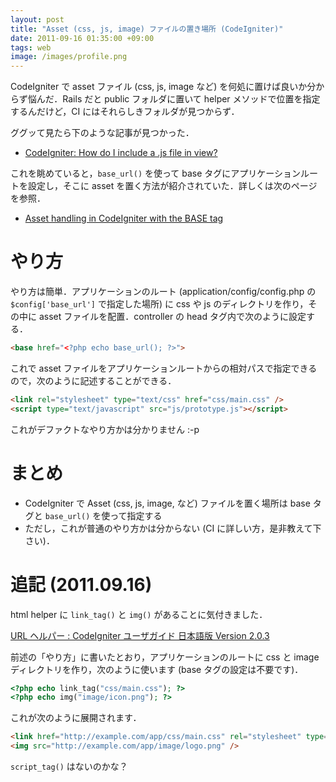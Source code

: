 ```yaml
---
layout: post
title: "Asset (css, js, image) ファイルの置き場所 (CodeIgniter)"
date: 2011-09-16 01:35:00 +09:00
tags: web
image: /images/profile.png
---
```


CodeIgniter で asset ファイル (css, js, image など) を何処に置けば良いか分からず悩んだ．Rails だと public フォルダに置いて helper メソッドで位置を指定するんだけど，CI にはそれらしきフォルダが見つからず．

ググッて見たら下のような記事が見つかった．

- [CodeIgniter: How do I include a .js file in view?](http://stackoverflow.com/questions/1543407/codeigniter-how-do-i-include-a-js-file-in-view "CodeIgniter: How do I include a .js file in view?")

これを眺めていると，`base_url()` を使って base タグにアプリケーションルートを設定し，そこに asset を置く方法が紹介されていた．詳しくは次のページを参照．

- [Asset handling in CodeIgniter with the BASE tag](http://philsturgeon.co.uk/news/2009/09/Asset-handling-in-CodeIgniter-with-the-BASE-tag "Asset handling in CodeIgniter with the BASE tag")

# やり方

やり方は簡単．アプリケーションのルート (application/config/config.php の `$config['base_url']` で指定した場所) に css や js のディレクトリを作り，その中に asset ファイルを配置．controller の head タグ内で次のように設定する．

```html
<base href="<?php echo base_url(); ?>">
```

これで asset ファイルをアプリケーションルートからの相対パスで指定できるので，次のように記述することができる．

```html
<link rel="stylesheet" type="text/css" href="css/main.css" />
<script type="text/javascript" src="js/prototype.js"></script>
```

これがデファクトなやり方かは分かりません :-p


# まとめ

- CodeIgniter で Asset (css, js, image, など) ファイルを置く場所は base タグと `base_url()` を使って指定する
- ただし，これが普通のやり方かは分からない (CI に詳しい方，是非教えて下さい)．

# 追記 (2011.09.16)

html helper に `link_tag()` と `img()` があることに気付きました．

[URL ヘルパー : CodeIgniter ユーザガイド 日本語版 Version 2.0.3](http://codeigniter.jp/user_guide_ja/helpers/url_helper.html "URL ヘルパー : CodeIgniter ユーザガイド 日本語版 Version 2.0.3")

前述の「やり方」に書いたとおり，アプリケーションのルートに css と image ディレクトリを作り，次のように使います (base タグの設定は不要です)．

```php
<?php echo link_tag("css/main.css"); ?>
<?php echo img("image/icon.png"); ?>
```

これが次のように展開されます．

```html
<link href="http://example.com/app/css/main.css" rel="stylesheet" type="text/css" />
<img src="http://example.com/app/image/logo.png" />
```

`script_tag()` はないのかな？